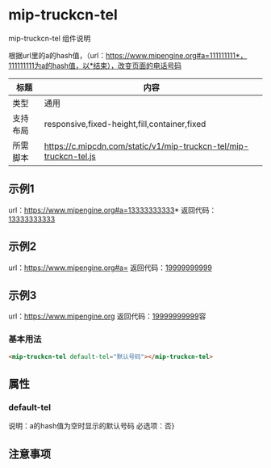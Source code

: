 # mip-truckcn-tel

mip-truckcn-tel 组件说明

根据url里的a的hash值，（url：https://www.mipengine.org#a=111111111*，111111111为a的hash值，以*结束），改变页面的电话号码

标题|内容
----|----
类型|通用
支持布局|responsive,fixed-height,fill,container,fixed
所需脚本|https://c.mipcdn.com/static/v1/mip-truckcn-tel/mip-truckcn-tel.js

## 示例1

url：https://www.mipengine.org#a=13333333333*
<mip-truckcn-tel default-tel="19999999999"></mip-truckcn-tel>
返回代码：<a href="tel:13333333333">13333333333</a>

## 示例2

url：https://www.mipengine.org#a=
<mip-truckcn-tel default-tel="19999999999"></mip-truckcn-tel>
返回代码：<a href="tel:19999999999">19999999999</a>

## 示例3

url：https://www.mipengine.org
<mip-truckcn-tel default-tel="19999999999"></mip-truckcn-tel>
返回代码：<a href="tel:19999999999">19999999999</a>容

### 基本用法
```html
<mip-truckcn-tel default-tel="默认号码"></mip-truckcn-tel>
```

## 属性

### default-tel

说明：a的hash值为空时显示的默认号码
必选项：否}

## 注意事项

